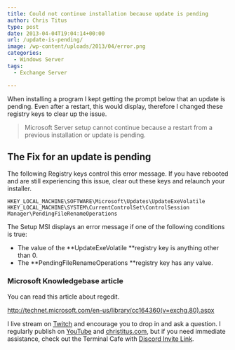 ```yaml
---
title: Could not continue installation because update is pending
author: Chris Titus
type: post
date: 2013-04-04T19:04:14+00:00
url: /update-is-pending/
image: /wp-content/uploads/2013/04/error.png
categories:
  - Windows Server
tags:
  - Exchange Server

---
```

When installing a program I kept getting the prompt below that an update is pending. Even after a restart, this would display, therefore I changed these registry keys to clear up the issue.<!--more-->

> Microsoft Server setup cannot continue because a restart from a previous installation or update is pending.

## The Fix for an update is pending

The following Registry keys control this error message. If you have rebooted and are still experiencing this issue, clear out these keys and relaunch your installer.

```
HKEY_LOCAL_MACHINE\SOFTWARE\Microsoft\Updates\UpdateExeVolatile
HKEY_LOCAL_MACHINE\SYSTEM\CurrentControlSet\ControlSession Manager\PendingFileRenameOperations
```

The Setup MSI displays an error message if one of the following conditions is true:

  * The value of the **UpdateExeVolatile **registry key is anything other than 0.
  * The **PendingFileRenameOperations **registry key has any value.

### Microsoft Knowledgebase article

You can read this article about regedit.

<http://technet.microsoft.com/en-us/library/cc164360(v=exchg.80).aspx>

I live stream on [Twitch][1] and encourage you to drop in and ask a question. I regularly publish on [YouTube][2] and [christitus.com][3], but if you need immediate assistance, check out the Terminal Cafe with [Discord Invite Link][4].

 [1]: https://twitch.tv/christitustech
 [2]: https://www.youtube.com/c/ChrisTitusTech
 [3]: https://www.christitus.com/
 [4]: https://www.christitus.com/discord
